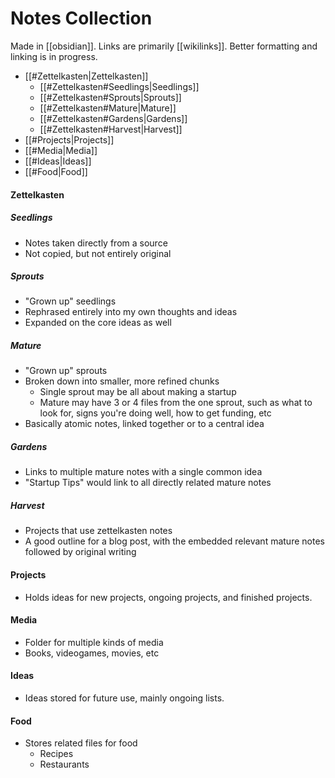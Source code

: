 # Notes Collection
Made in [[obsidian]]. Links are primarily [[wikilinks]]. Better formatting and linking is in progress.

- [[#Zettelkasten|Zettelkasten]]
	- [[#Zettelkasten#Seedlings|Seedlings]]
	- [[#Zettelkasten#Sprouts|Sprouts]]
	- [[#Zettelkasten#Mature|Mature]]
	- [[#Zettelkasten#Gardens|Gardens]]
	- [[#Zettelkasten#Harvest|Harvest]]
- [[#Projects|Projects]]
- [[#Media|Media]]
- [[#Ideas|Ideas]]
- [[#Food|Food]]

#### Zettelkasten
##### Seedlings
- Notes taken directly from a source
- Not copied, but not entirely original
##### Sprouts
- "Grown up" seedlings
- Rephrased entirely into my own thoughts and ideas
- Expanded on the core ideas as well
##### Mature
- "Grown up" sprouts
- Broken down into smaller, more refined chunks
	- Single sprout may be all about making a startup
	- Mature may have 3 or 4 files from the one sprout, such as what to look for, signs you're doing well, how to get funding, etc
- Basically atomic notes, linked together or to a central idea
 ##### Gardens
- Links to multiple mature notes with a single common idea
- "Startup Tips" would link to all directly related mature notes
##### Harvest
- Projects that use zettelkasten notes
- A good outline for a blog post, with the embedded relevant mature notes followed by original writing
#### Projects
- Holds ideas for new projects, ongoing projects, and finished projects.
#### Media
- Folder for multiple kinds of media
- Books, videogames, movies, etc
#### Ideas
- Ideas stored for future use, mainly ongoing lists.
#### Food
- Stores related files for food
	- Recipes
	- Restaurants